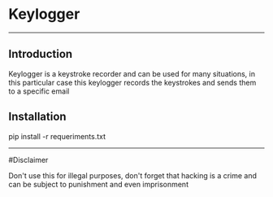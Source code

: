 # Keylogger
<hr>
<h2>Introduction</h2>
<p>Keylogger is a keystroke recorder and can be used for many situations, in this particular case this keylogger records the keystrokes and sends them to a specific email</p>

<h2>Installation</h2>
      pip install -r requeriments.txt

<hr>
#Disclaimer
<p>Don't use this for illegal purposes, don't forget that hacking is a crime and can be subject to punishment and even imprisonment</p>
